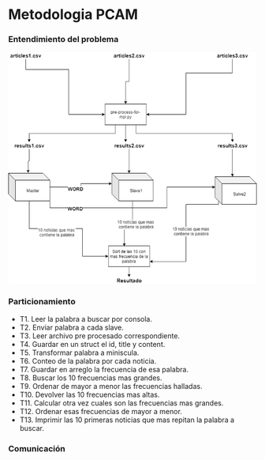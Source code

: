 # Metodologia PCAM 

### Entendimiento del problema
![](./PCAM.png)

### Particionamiento

* T1. Leer la palabra a buscar por consola.
* T2. Enviar palabra a cada slave.
* T3. Leer archivo pre procesado correspondiente.
* T4. Guardar en un struct el id, title y content.
* T5. Transformar palabra a miniscula.
* T6. Conteo de la palabra por cada noticia.
* T7. Guardar en arreglo la frecuencia de esa palabra.
* T8. Buscar los 10 frecuencias mas grandes.
* T9. Ordenar de mayor a menor las frecuencias halladas.
* T10. Devolver las 10 frecuencias mas altas.
* T11. Calcular otra vez cuales son las frecuencias mas grandes.
* T12. Ordenar esas frecuencias de mayor a menor.
* T13. Imprimir las 10 primeras noticias que mas repitan la palabra a buscar.

### Comunicación
